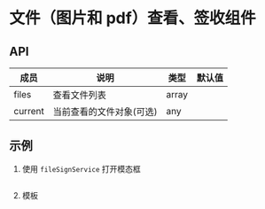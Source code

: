 # 文件（图片和 pdf）查看、签收组件

## API

| 成员 | 说明 | 类型 | 默认值 | 
|----|----|----|-----|
| files | 查看文件列表 | array | |
| current | 当前查看的文件对象(可选) | any |

## 示例

1. 使用 `fileSignService` 打开模态框
```
```

2. 模板
```
```
